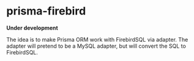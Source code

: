 # prisma-firebird

**Under development**

The idea is to make Prisma ORM work with FirebirdSQL via adapter.
The adapter will pretend to be a MySQL adapter, but will convert the SQL to FirebirdSQL.
